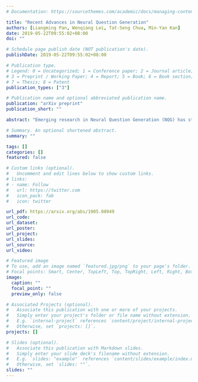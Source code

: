```yaml
---
# Documentation: https://sourcethemes.com/academic/docs/managing-content/

title: "Recent Advances in Neural Question Generation"
authors: [Liangming Pan, Wenqiang Lei, Tat-Seng Chua, Min-Yan Kan]
date: 2019-05-22T09:55:02+08:00
doi: ""

# Schedule page publish date (NOT publication's date).
publishDate: 2019-05-22T09:55:02+08:00

# Publication type.
# Legend: 0 = Uncategorized; 1 = Conference paper; 2 = Journal article;
# 3 = Preprint / Working Paper; 4 = Report; 5 = Book; 6 = Book section;
# 7 = Thesis; 8 = Patent
publication_types: ["3"]

# Publication name and optional abbreviated publication name.
publication: "arXiv preprint"
publication_short: ""

abstract: "Emerging research in Neural Question Generation (NQG) has started to integrate a larger variety of inputs, and generating questions requiring higher levels of cognition. These trends point to NQG as a bellwether for NLP, about how human intelligence embodies the skills of curiosity and integration. We present a comprehensive survey of neural question generation, examining the corpora, methodologies, and evaluation methods. From this, we elaborate on what we see as emerging on NQG's trend: in terms of the learning paradigms, input modalities, and cognitive levels considered by NQG. We end by pointing out the potential directions ahead."

# Summary. An optional shortened abstract.
summary: ""

tags: []
categories: []
featured: false

# Custom links (optional).
#   Uncomment and edit lines below to show custom links.
# links:
# - name: Follow
#   url: https://twitter.com
#   icon_pack: fab
#   icon: twitter

url_pdf: https://arxiv.org/abs/1905.08949
url_code:
url_dataset:
url_poster:
url_project:
url_slides:
url_source: 
url_video:

# Featured image
# To use, add an image named `featured.jpg/png` to your page's folder. 
# Focal points: Smart, Center, TopLeft, Top, TopRight, Left, Right, BottomLeft, Bottom, BottomRight.
image:
  caption: ""
  focal_point: ""
  preview_only: false

# Associated Projects (optional).
#   Associate this publication with one or more of your projects.
#   Simply enter your project's folder or file name without extension.
#   E.g. `internal-project` references `content/project/internal-project/index.md`.
#   Otherwise, set `projects: []`.
projects: []

# Slides (optional).
#   Associate this publication with Markdown slides.
#   Simply enter your slide deck's filename without extension.
#   E.g. `slides: "example"` references `content/slides/example/index.md`.
#   Otherwise, set `slides: ""`.
slides: ""
---
```

